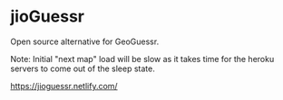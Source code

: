 # jioGuessr
Open source alternative for GeoGuessr.

Note: Initial "next map" load will be slow as it takes time for the heroku servers to come out of the sleep state.

https://jioguessr.netlify.com/
